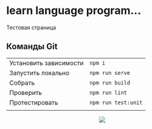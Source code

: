 # learn language program...
Тестовая страница

## Команды Git

|                        |                     |
|------------------------|:--------------------|
| Установить зависимости | `npm i`             |
| Запустить локально     | `npm run serve`     |
| Собрать                | `npm run build`     |
| Проверить              | `npm run lint`      |
| Протестировать         | `npm run test:unit` |
|                        |                     |

<p align="center">
<img src="https://media.rusbase.com/upload_tmp/t01.gif">
</p>
